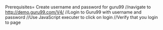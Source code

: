 Prerequisites= Create username and password for guru99
//navigate to http://demo.guru99.com/V4/
//Login to Guru99 with username and password
//Use JavaScript executer to click on login
//Verify that you login to page